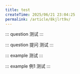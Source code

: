 ```yaml
---
title: test
createTime: 2025/06/21 23:04:25
permalink: /article/8kjlrt9v/
---
```


::: question
测试
:::

::: question 提问
测试
:::

::: example
测试
:::

::: example 例1
测试
:::

